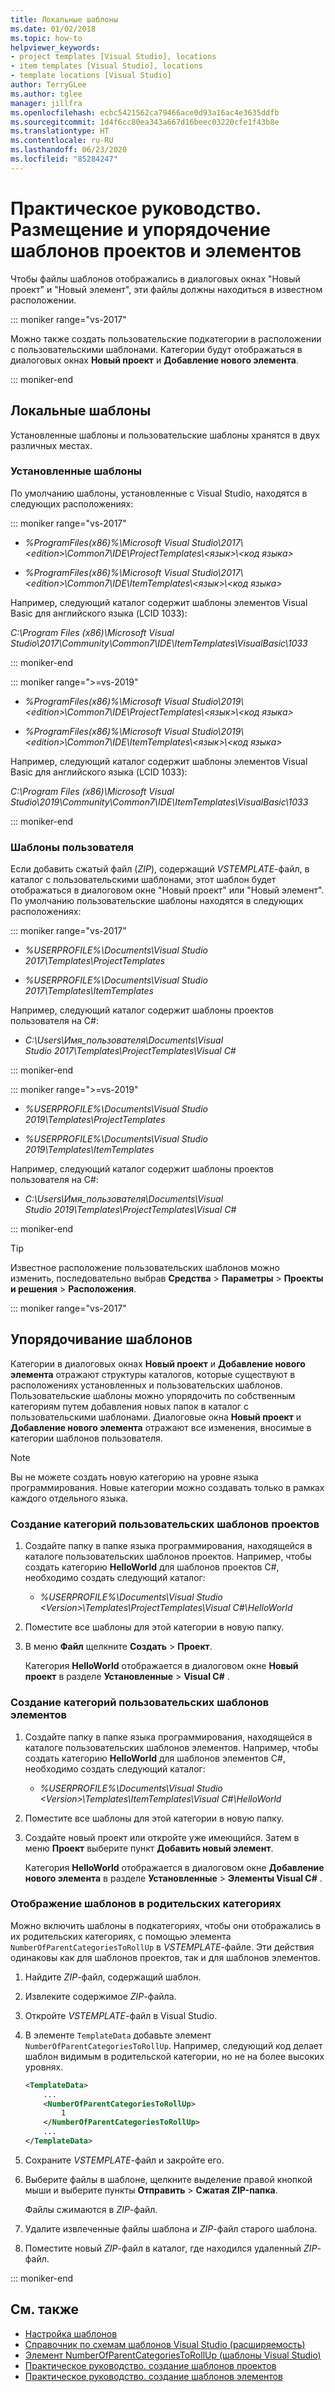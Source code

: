 ```yaml
---
title: Локальные шаблоны
ms.date: 01/02/2018
ms.topic: how-to
helpviewer_keywords:
- project templates [Visual Studio], locations
- item templates [Visual Studio], locations
- template locations [Visual Studio]
author: TerryGLee
ms.author: tglee
manager: jillfra
ms.openlocfilehash: ecbc5421562ca79466ace0d93a16ac4e3635ddfb
ms.sourcegitcommit: 1d4f6cc80ea343a667d16beec03220cfe1f43b8e
ms.translationtype: HT
ms.contentlocale: ru-RU
ms.lasthandoff: 06/23/2020
ms.locfileid: "85284247"
---
```

# <a name="how-to-locate-and-organize-project-and-item-templates"></a>Практическое руководство. Размещение и упорядочение шаблонов проектов и элементов

Чтобы файлы шаблонов отображались в диалоговых окнах "Новый проект" и "Новый элемент", эти файлы должны находиться в известном расположении.

::: moniker range="vs-2017"

Можно также создать пользовательские подкатегории в расположении с пользовательскими шаблонами. Категории будут отображаться в диалоговых окнах **Новый проект** и **Добавление нового элемента**.

::: moniker-end

## <a name="locate-templates"></a>Локальные шаблоны

Установленные шаблоны и пользовательские шаблоны хранятся в двух различных местах.

### <a name="installed-templates"></a>Установленные шаблоны

По умолчанию шаблоны, установленные с Visual Studio, находятся в следующих расположениях:

::: moniker range="vs-2017"

- *%ProgramFiles(x86)%\\Microsoft Visual Studio\\2017\\\<edition>\\Common7\IDE\ProjectTemplates\\<язык\>\\<код языка\>*

- *%ProgramFiles(x86)%\\Microsoft Visual Studio\\2017\\\<edition>\Common7\IDE\ItemTemplates\\<язык\>\\<код языка\>*

Например, следующий каталог содержит шаблоны элементов Visual Basic для английского языка (LCID 1033):

*C:\\Program Files (x86)\\Microsoft Visual Studio\\2017\\Community\\Common7\\IDE\\ItemTemplates\\VisualBasic\\1033*

::: moniker-end

::: moniker range=">=vs-2019"

- *%ProgramFiles(x86)%\\Microsoft Visual Studio\\2019\\\<edition>\\Common7\IDE\ProjectTemplates\\<язык\>\\<код языка\>*

- *%ProgramFiles(x86)%\\Microsoft Visual Studio\\2019\\\<edition>\Common7\IDE\ItemTemplates\\<язык\>\\<код языка\>*

Например, следующий каталог содержит шаблоны элементов Visual Basic для английского языка (LCID 1033):

*C:\\Program Files (x86)\\Microsoft Visual Studio\\2019\\Community\\Common7\\IDE\\ItemTemplates\\VisualBasic\\1033*

::: moniker-end

### <a name="user-templates"></a>Шаблоны пользователя

Если добавить сжатый файл (*ZIP*), содержащий *VSTEMPLATE*-файл, в каталог с пользовательскими шаблонами, этот шаблон будет отображаться в диалоговом окне "Новый проект" или "Новый элемент". По умолчанию пользовательские шаблоны находятся в следующих расположениях:

::: moniker range="vs-2017"

- *%USERPROFILE%\Documents\Visual Studio 2017\Templates\ProjectTemplates*

- *%USERPROFILE%\Documents\Visual Studio 2017\Templates\ItemTemplates*

Например, следующий каталог содержит шаблоны проектов пользователя на C#:

- *C:\Users\Имя_пользователя\Documents\Visual Studio 2017\Templates\ProjectTemplates\Visual C#*

::: moniker-end

::: moniker range=">=vs-2019"

- *%USERPROFILE%\Documents\Visual Studio 2019\Templates\ProjectTemplates*

- *%USERPROFILE%\Documents\Visual Studio 2019\Templates\ItemTemplates*

Например, следующий каталог содержит шаблоны проектов пользователя на C#:

- *C:\Users\Имя_пользователя\Documents\Visual Studio 2019\Templates\ProjectTemplates\Visual C#*

::: moniker-end

> [!TIP]
> Известное расположение пользовательских шаблонов можно изменить, последовательно выбрав **Средства** > **Параметры** > **Проекты и решения** > **Расположения**.

::: moniker range="vs-2017"

## <a name="organize-templates"></a>Упорядочивание шаблонов

Категории в диалоговых окнах **Новый проект** и **Добавление нового элемента** отражают структуры каталогов, которые существуют в расположениях установленных и пользовательских шаблонов. Пользовательские шаблоны можно упорядочить по собственным категориям путем добавления новых папок в каталог с пользовательскими шаблонами. Диалоговые окна **Новый проект** и **Добавление нового элемента** отражают все изменения, вносимые в категории шаблонов пользователя.

> [!NOTE]
> Вы не можете создать новую категорию на уровне языка программирования. Новые категории можно создавать только в рамках каждого отдельного языка.

### <a name="create-new-user-project-template-categories"></a>Создание категорий пользовательских шаблонов проектов

1. Создайте папку в папке языка программирования, находящейся в каталоге пользовательских шаблонов проектов. Например, чтобы создать категорию **HelloWorld** для шаблонов проектов C#, необходимо создать следующий каталог:

    - *\%USERPROFILE%\Documents\Visual Studio \<Version\>\Templates\ProjectTemplates\Visual C#\HelloWorld*

1. Поместите все шаблоны для этой категории в новую папку.

1. В меню **Файл** щелкните **Создать** > **Проект**.

   Категория **HelloWorld** отображается в диалоговом окне **Новый проект** в разделе **Установленные** > **Visual C#** .

### <a name="create-new-user-item-template-categories"></a>Создание категорий пользовательских шаблонов элементов

1. Создайте папку в папке языка программирования, находящейся в каталоге пользовательских шаблонов элементов. Например, чтобы создать категорию **HelloWorld** для шаблонов элементов C#, необходимо создать следующий каталог:

    - *\%USERPROFILE%\Documents\Visual Studio \<Version\>\Templates\ItemTemplates\Visual C#\HelloWorld*

1. Поместите все шаблоны для этой категории в новую папку.

1. Создайте новый проект или откройте уже имеющийся. Затем в меню **Проект** выберите пункт **Добавить новый элемент**.

   Категория **HelloWorld** отображается в диалоговом окне **Добавление нового элемента** в разделе **Установленные** > **Элементы Visual C#** .

### <a name="display-templates-in-parent-categories"></a>Отображение шаблонов в родительских категориях

Можно включить шаблоны в подкатегориях, чтобы они отображались в их родительских категориях, с помощью элемента `NumberOfParentCategoriesToRollUp` в *VSTEMPLATE*-файле. Эти действия одинаковы как для шаблонов проектов, так и для шаблонов элементов.

1. Найдите *ZIP*-файл, содержащий шаблон.

1. Извлеките содержимое *ZIP*-файла.

1. Откройте *VSTEMPLATE*-файл в Visual Studio.

1. В элементе `TemplateData` добавьте элемент `NumberOfParentCategoriesToRollUp`. Например, следующий код делает шаблон видимым в родительской категории, но не на более высоких уровнях.

    ```xml
    <TemplateData>
        ...
        <NumberOfParentCategoriesToRollUp>
            1
        </NumberOfParentCategoriesToRollUp>
        ...
    </TemplateData>
    ```

1. Сохраните *VSTEMPLATE*-файл и закройте его.

1. Выберите файлы в шаблоне, щелкните выделение правой кнопкой мыши и выберите пункты **Отправить** > **Сжатая ZIP-папка**.

   Файлы сжимаются в *ZIP*-файл.

1. Удалите извлеченные файлы шаблона и *ZIP*-файл старого шаблона.

1. Поместите новый *ZIP*-файл в каталог, где находился удаленный *ZIP*-файл.

::: moniker-end

## <a name="see-also"></a>См. также

- [Настройка шаблонов](../ide/customizing-project-and-item-templates.md)
- [Справочник по схемам шаблонов Visual Studio (расширяемость)](../extensibility/visual-studio-template-schema-reference.md)
- [Элемент NumberOfParentCategoriesToRollUp (шаблоны Visual Studio)](../extensibility/numberofparentcategoriestorollup-visual-studio-templates.md)
- [Практическое руководство. создание шаблонов проектов](../ide/how-to-create-project-templates.md)
- [Практическое руководство. создание шаблонов элементов](../ide/how-to-create-item-templates.md)
